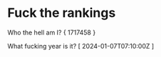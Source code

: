 # Fuck the rankings

Who the hell am I?
{ 1717458 }

What fucking year is it?
[ 2024-01-07T07:10:00Z ]
